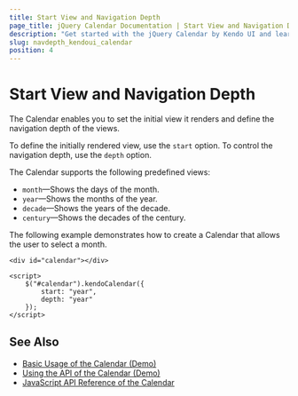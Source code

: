 ```yaml
---
title: Start View and Navigation Depth
page_title: jQuery Calendar Documentation | Start View and Navigation Depth
description: "Get started with the jQuery Calendar by Kendo UI and learn how to define its start view and control its navigation depth."
slug: navdepth_kendoui_calendar
position: 4
---
```


# Start View and Navigation Depth

The Calendar enables you to set the initial view it renders and define the navigation depth of the views.

To define the initially rendered view, use the `start` option. To control the navigation depth, use the `depth` option.

The Calendar supports the following predefined views:
* `month`&mdash;Shows the days of the month.
* `year`&mdash;Shows the months of the year.
* `decade`&mdash;Shows the years of the decade.
* `century`&mdash;Shows the decades of the century.

The following example demonstrates how to create a Calendar that allows the user to select a month.

    <div id="calendar"></div>

    <script>
        $("#calendar").kendoCalendar({
            start: "year",
            depth: "year"
        });
    </script>

## See Also

* [Basic Usage of the Calendar (Demo)](https://demos.telerik.com/kendo-ui/calendar/index)
* [Using the API of the Calendar (Demo)](https://demos.telerik.com/kendo-ui/calendar/api)
* [JavaScript API Reference of the Calendar](/api/javascript/ui/calendar)
